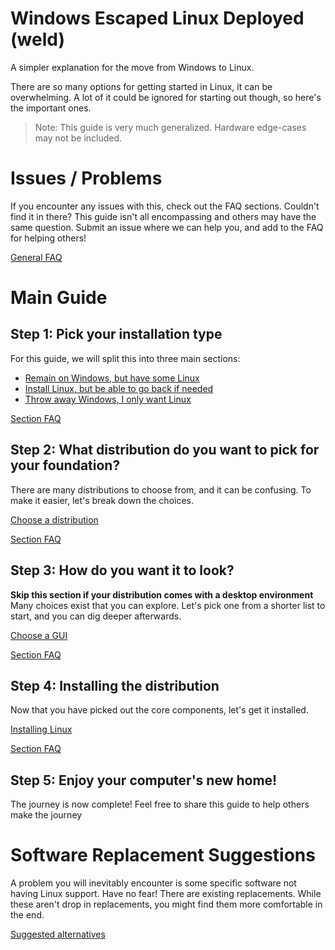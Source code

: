 # Windows Escaped Linux Deployed (weld)
A simpler explanation for the move from Windows to Linux.

There are so many options for getting started in Linux, it can be overwhelming.
A lot of it could be ignored for starting out though, so here's the important ones.

> Note: This guide is very much generalized. Hardware edge-cases may not be included.


# Issues / Problems
If you encounter any issues with this, check out the FAQ sections.
Couldn't find it in there?
This guide isn't all encompassing and others may have the same question.
Submit an issue where we can help you, and add to the FAQ for helping others!

[General FAQ](guides/faq-general.md)


# Main Guide

## Step 1: Pick your installation type
For this guide, we will split this into three main sections:
- [Remain on Windows, but have some Linux](guides/type.md#remain-on-windows-but-have-some-linux)
- [Install Linux, but be able to go back if needed](guides/type.md#install-linux-but-be-able-to-go-back-if-needed)
- [Throw away Windows, I only want Linux](guides/type.md#throw-away-windows-i-only-want-linux)

[Section FAQ](guides/faq-type.md)

## Step 2: What distribution do you want to pick for your foundation?
There are many distributions to choose from, and it can be confusing.
To make it easier, let's break down the choices.

[Choose a distribution](guides/distro.md)

[Section FAQ](guides/faq-distro.md)

## Step 3: How do you want it to look?
**Skip this section if your distribution comes with a desktop environment**
Many choices exist that you can explore. 
Let's pick one from a shorter list to start, and you can dig deeper afterwards.

[Choose a GUI](guides/gui.md)

[Section FAQ](guides/faq-gui.md)

## Step 4: Installing the distribution
Now that you have picked out the core components, let's get it installed.

[Installing Linux](guides/linux.md)

[Section FAQ](guides/linux.md)

## Step 5: Enjoy your computer's new home!
The journey is now complete!
Feel free to share this guide to help others make the journey

# Software Replacement Suggestions
A problem you will inevitably encounter is some specific software not having Linux support.
Have no fear!
There are existing replacements.
While these aren't drop in replacements, you might find them more comfortable in the end.

[Suggested alternatives](guides/replacements.md)
